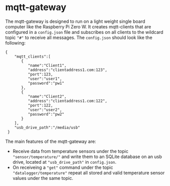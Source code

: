 # mqtt-gateway
The mqtt-gateway is designed to run on a light weight single board computer like the Raspberry Pi Zero W.
It creates mqtt-clients that are configured in a `config.json` file and subscribes on all clients to the wildcard topic `"#"` to receive all messages. The `config.json` should look like the following:
```
{
    "mqtt_clients":[
       {
          "name":"Client1",
          "address":"clientaddress1.com:123",
          "port":123,
          "user":"user1",
          "password":"pw1"
       },
       {
          "name":"Client2",
          "address":"clientaddress1.com:122",
          "port":122,
          "user":"user2",
          "password":"pw2"
       }
    ],
    "usb_drive_path":"/media/usb"
 }
```

The main features of the mqtt-gateway are:
- Receive data from temperature sensors under the topic `"sensor/temperature/"` and write them to an SQLite database on an usb drive, located at `"usb_drive_path"` in `config.json`. 
- On receiveing a `"get"` command under the topic `"datalogger/temperature"` repeat all stored and valid temperature sensor values under the same topic.
